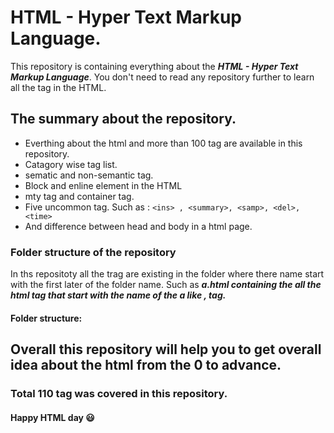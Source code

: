 # HTML - Hyper Text Markup Language.
This repository is containing everything about the ***HTML - Hyper Text Markup Language***. You don't need to read any repository further to  learn all the tag in the HTML.
## The summary about the repository.
* Everthing about the html and more than 100 tag are available in this repository.
*  Catagory wise tag list.
* sematic and non-semantic tag.
* Block and enline element in the HTML
*  mty tag and container tag.
*  Five uncommon tag. Such as :
              ```
                   <ins> , <summary>, <samp>, <del>, <time>
                   ```
 *  And difference between head and body in a html page.

### Folder structure of the repository
In ths repositoty all the trag are existing in the folder where there name start with the first later of the folder name. 
Such as ***a.html containing the all the html tag that start with the name of the a like <abbr> , <a> <area> tag.*** 
#### Folder structure: 


## Overall this repository will help you to get overall idea about the html from the 0 to advance.

### Total 110 tag was covered in this repository.

####                              Happy HTML day :smiley:



